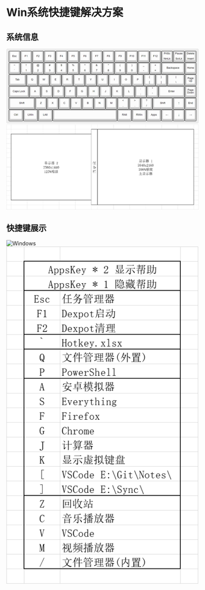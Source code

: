 # Win系统快捷键解决方案


## 系统信息
![Keyboard](image/Keyboard.png)
![Screen](image/Screen.png)


## 快捷键展示
![Windows](/image/Hotkey/Windows.png)
![Appskey](./image/Hotkey/Appskey.png)